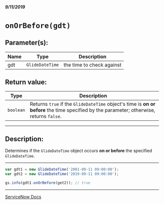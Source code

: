 ##### 9/11/2019
# `onOrBefore(gdt)`

## Parameter(s):
| Name | Type | Description |
|---|---|---|
| gdt | `GlideDateTime` | the time to check against |

## Return value:
| Type | Description |
|---|---|
| `boolean` | Returns `true` if the `GlideDateTime` object's time is **on or before** the time specified by the parameter; otherwise, returns `false`. |

---

## Description:
Determines if the `GlideDateTime` object occurs **on or before** the specified `GlideDateTime`.

---

```js
var gdt1 = new GlideDateTime('2001-09-11 09:00:00');
var gdt2 = new GlideDateTime('2019-09-11 09:00:00');

gs.info(gdt1.onOrBefore(get2)); // true
```

---

[ServiceNow Docs](https://developer.servicenow.com/app.do#!/api_doc?v=madrid&id=r_SGDT-onOrBefore_GDT)